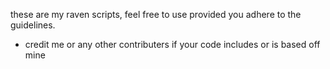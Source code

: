 these are my raven scripts, feel free to use provided you adhere to the guidelines.

- credit me or any other contributers if your code includes or is based off mine
